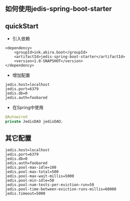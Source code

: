 ## 如何使用jedis-spring-boot-starter

## quickStart
- 引入依赖
```
<dependency>
    <groupId>ink.akira.boot</groupId>
    <artifactId>jedis-spring-boot-starter</artifactId>
    <version>1.0-SNAPSHOT</version>
</dependency>
```
- 增加配置
```
jedis.host=localhost
jedis.port=6379
jedis.db=0
jedis.auth=foobared
```
- 在Spring中使用
```java
@Autowired
private JedisDAO jedisDAO;
```

## 其它配置
```
jedis.host=localhost
jedis.port=6379
jedis.db=0
jedis.auth=foobared
jedis.pool-max-idle=100
jedis.pool-max-total=500
jedis.pool-max-wait-millis=5000
jedis.pool-min-idle=50
jedis.pool-num-tests-per-eviction-run=50
jedis.pool-time-between-eviction-runs-millis=60000
jedis.timeout=5000
```